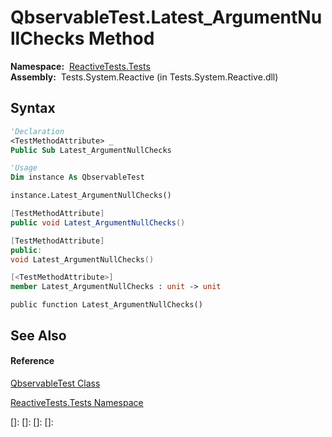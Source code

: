 # QbservableTest.Latest\_ArgumentNullChecks Method

**Namespace:**  [ReactiveTests.Tests](ReactiveTests.Tests\ReactiveTests.Tests.md)  
**Assembly:**  Tests.System.Reactive (in Tests.System.Reactive.dll)

## Syntax

```vb
'Declaration
<TestMethodAttribute> _
Public Sub Latest_ArgumentNullChecks
```

```vb
'Usage
Dim instance As QbservableTest

instance.Latest_ArgumentNullChecks()
```

```csharp
[TestMethodAttribute]
public void Latest_ArgumentNullChecks()
```

```c++
[TestMethodAttribute]
public:
void Latest_ArgumentNullChecks()
```

```fsharp
[<TestMethodAttribute>]
member Latest_ArgumentNullChecks : unit -> unit 
```

```jscript
public function Latest_ArgumentNullChecks()
```

## See Also

#### Reference

[QbservableTest Class](QbservableTest\QbservableTest.md)

[ReactiveTests.Tests Namespace](ReactiveTests.Tests\ReactiveTests.Tests.md)

[]: 
[]: 
[]: 
[]: 